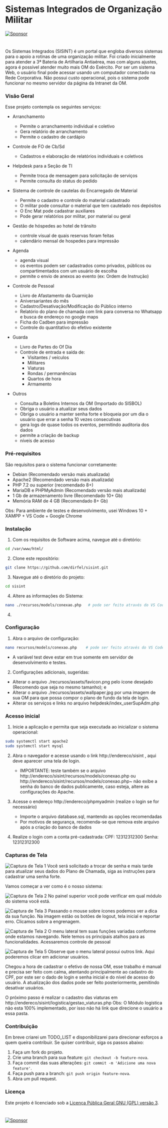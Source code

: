 # Sistemas Integrados de Organização Militar
[![Sponsor](https://img.shields.io/badge/Sponsor-%E2%9D%A4-lightgrey?logo=github&style=for-the-badge)](https://github.com/sponsors/dirfel)
#
Os Sistemas Integrados (SISINT) é um portal que engloba diversos sistemas para o apoio a rotinas de uma organização militar.
Foi criado inicialmente para atender a 3ª Bateria de Artilharia Antiaérea, mas com alguns ajustes, agora é possível atender muito mais OM do Exército.
Por ser um sistema Web, o usuário final pode acessar usando um computador conectado na Rede Corporativa. Não possui custo operacional, pois o sistema pode funcionar no mesmo servidor da página da Intranet da OM.


### Visão Geral

Esse projeto contempla os seguintes serviços:

- Arranchamento
    - Permite o arranchamento individual e coletivo
    - Gera relatório de arranchamento
    - Permite o cadastro de cardápio

- Controle de FO de Cb/Sd
    - Cadastros e elaboração de relatórios individuais e coletivos

- Helpdesk para a Seção de TI
    - Permite troca de mensagem para solicitação de serviços
    - Permite consulta do status do pedido

- Sistema de controle de cautelas do Encarregado de Material
    - Permite o cadastro e controle do material cadastrado
    - O militar pode consultar o material que tem cautelado nos depósitos
    - O Enc Mat pode cadastrar auxiliares
    - Pode gerar relatórios por militar, por material ou geral

- Gestão de hóspedes ao hotel de trânsito
    - controle visual de quais reservas foram feitas
    - calendário mensal de hospedes para impressão

- Agenda
    - agenda visual
    - os eventos podem ser cadastrados como privados, públicos ou compartimentados com um usuário de escolha
    - permite o envio de anexos ao evento (ex: Ordem de Instrução)

- Controle de Pessoal
    - Livro de Afastamento da Guarnição
    - Aniversariantes do mês
    - Cadastro/Desativação/Modificação do Público interno
    - Relatório do plano de chamada com link para conversa no Whatsapp e busca de endereço no google maps
    - Ficha do Cadben para impressão
    - Controle do quantitativo do efetivo existente

- Guarda
    - Livro de Partes do Of Dia
    - Controle de entrada e saída de:
        - Visitantes / veículos
        - Militares
        - Viaturas
        - Rondas / permanências
        - Quartos de hora
        - Armamento
- Outros
    - Consulta a Boletins Internos da OM (Importado do SISBOL)
    - Obriga o usuário a atualizar seus dados
    - Obriga o usuário a manter senha forte e bloqueia por um dia o usuário que errar a senha 10 vezes consecutivas
    - gera logs de quase todos os eventos, permitindo auditoria dos dados
    - permite a criação de backup
    - níveis de acesso

### Pré-requisitos

São requisitos para o sistema funcionar corretamente:

- Debian (Recomendado versão mais atualizada)
- Apache2 (Recomendado versão mais atualizada)
- PHP 7.2 ou superior (recomendado 8+)
- MariaDB e PHPMyAdmin (Recomendado versão mais atualizada)
- 1 Gb de armazenamento livre (Recomendado 10+ Gb)
- Memória RAM de 4 GB (Recomendado 8+ Gb)

Obs: Para ambiente de testes e desenvolvimento, usei Windows 10 + XAMPP + VS Code + Google Chrome

### Instalação

1. Com os requisitos de Software acima, navegue até o diretório:

```bash
cd /var/www/html/
```

2. Clone este repositório:

```bash
git clone https://github.com/dirfel/sisint.git
```

3. Navegue até o diretório do projeto:

```bash
cd sisint
```

4. Altere as informações do Sistema:

```bash
nano ./recursos/models/conexao.php   # pode ser feito através do VS Code ou outro editor (comandos "code" ou "notepad")
```

4. 

### Configuração

1. Abra o arquivo de configuração:

```bash
nano recursos/models/conexao.php    # pode ser feito através do VS Code ou outro editor (comandos "code" ou "notepad")
```
- A variável test deve estar em true somente em servidor de desenvolvimento e testes.

2. Configurações adicionais, sugeridas:

- Alterar o arquivo ./recursos/assets/favicon.png pelo ícone desejado (Recomendo que seja no mesmo tamanho); e
- Alterar o arquivo ./recursos/assets/wallpaper.jpg por uma imagem de sua OM para que possa compor o plano de fundo da tela de login.
- Alterar os serviços e links no arquivo helpdesk/index_userSupAdm.php

### Acesso inicial

1. Inicie a aplicação e permita que seja executada ao inicializar o sistema operacional:

```bash
sudo systemctl start apache2
sudo systemctl start mysql

```

2. Abra o navegador e acesse usando o link http://endereco/sisint , aqui deve aparecer uma tela de login.
    - IMPORTANTE: teste também se o arquivo http://endereco/sisint/recursos/models/conexao.php ou http://endereco/sisint/recursos/models/conexao.php~ não exibe a senha do banco de dados publicamente, caso esteja, altere as configurações do Apache.

3. Acesse o endereço http://endereco/phpmyadmin (realize o login se for necessário)
    - Importe o arquivo database.sql, mantendo as opções recomendadas
    - Por motivos de segurança, recomenda-se que remova este arquivo após a criação do banco de dados

3. Realize o login com a conta pré-cadastrada:
    CPF: 12312312300
    Senha: 12312312300

### Capturas de Tela

![Captura de Tela 1](capturas/Captura1.png)
Você será solicitado a trocar de senha e mais tarde para atualizar seus dados do Plano de Chamada, siga as instruções para cadastrar uma senha forte.

Vamos começar a ver como é o nosso sistema:

![Captura de Tela 2](capturas/Captura2.png)
No painel superior você pode verificar em qual módulo do sistema você está.

![Captura de Tela 3](capturas/Captura3.png)
Passando o mouse sobre ícones podemos ver a dica da sua função. Na imagem estão os botões de logout, tela inicial e reportar erro. Clicamos sobre a engrenagem.

![Captura de Tela 2](capturas/Captura4.png)
O menu lateral tem suas funções variadas conforme onde estamos navegando. Nele temos os principais atalhos para as funcionalidades. Acessaremos controle de pessoal

![Captura de Tela 5](capturas/Captura5.png)
Observe que o menu lateral possui outros link. Aqui poderemos clicar em adicionar usuários.

Chegou a hora de cadastrar o efetivo de nossa OM, esse trabalho é manual e precisa ser feito com calma, atentando principalmente ao cadastro do CPF, por este ser o dado de login e senha inicial e do nível de acesso do usuário. A atualização dos dados pode ser feito posteriormente, pemitindo desativar usuários.

O próximo passo é realizar o cadastro das viaturas em http://endereco/sisint/logistica/gestao_viaturas.php
Obs: O Módulo logística não esta 100% implementado, por isso não há link que direcione o usuário a essa pasta.



### Contribuição

Em breve criarei um TODO_LIST e disponibilizarei para direcionar esforços a quem queira contribuir.
Se quiser contribuir, siga os passos abaixo:

1. Faça um fork do projeto.
2. Crie uma branch para sua feature: `git checkout -b feature-nova`.
3. Faça commit das suas alterações: `git commit -m 'Adicione uma nova feature'`.
4. Faça push para a branch: `git push origin feature-nova`.
5. Abra um pull request.

### Licença

Este projeto é licenciado sob a [Licença Pública Geral GNU (GPL) versão 3](LICENSE).
#
[![Sponsor](https://img.shields.io/badge/Sponsor-%E2%9D%A4-lightgrey?logo=github&style=for-the-badge)](https://github.com/sponsors/dirfel)
